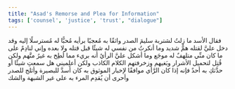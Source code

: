 ```yaml
---
title: "Asad's Remorse and Plea for Information"
tags: ['counsel', 'justice', 'trust', "dialogue"]
---
```


 فقال الأسد ما زلتُ لشتربة سليمَ الصدر واثقًا به مُعجبًا برأيه مُحبًّا له مُسترسلًا إليه وقد دخل عليَّ لقتله همٌّ شديد وما أنكرتُ من نفسي له شيئًا قبل قتله ولا بعده وإني لنادِمٌ على ما كان منِّي متلهفٌ له موجَع وما أشكل عليَّ الرأيُ أنه بريء مما لُطِخ به غيرُ متَّهم ولكن قُتِل لتحميل الأشرار وبَغيهم وزخرفتهم الكلام الكاذب
ولكن أعلِميني هل سمعتِ شيئًا أو حدَّثكِ به أحدٌ فإنه إذا كان الرَّأي موافقًا لإخبار الموثوق به كان أسدَّ للبصيرة وأثلج للصدر وأحرى أن يُقدِم المرء به على غير الشبهة والشك
